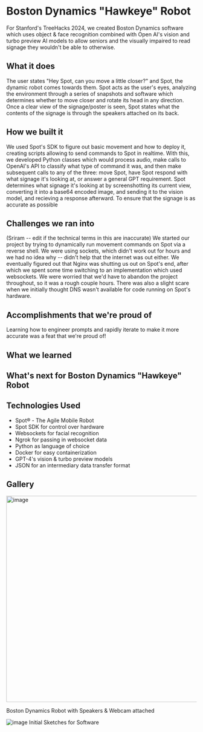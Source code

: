 # Boston Dynamics "Hawkeye" Robot

For Stanford's TreeHacks 2024, we created Boston Dynamics software which uses object & face recognition combined with Open AI's vision and turbo preview AI models to allow seniors and the visually impaired to read signage they wouldn't be able to otherwise.

## What it does
The user states "Hey Spot, can you move a little closer?" and Spot, the dynamic robot comes towards them. Spot acts as the user's eyes, analyzing the environment through a series of snapshots and software which determines whether to move closer and rotate its head in any direction. Once a clear view of the signage/poster is seen, Spot states what the contents of the signage is through the speakers attached on its back.

## How we built it
We used Spot's SDK to figure out basic movement and how to deploy it, creating scripts allowing to send commands to Spot in realtime. With this, we developed Python classes which would process audio, make calls to OpenAI's API to classify what type of command it was, and then make subsequent calls to any of the three: move Spot, have Spot respond with what signage it's looking at, or answer a general GPT requirement. Spot determines what signage it's looking at by screenshotting its current view, converting it into a base64 encoded image, and sending it to the vision model, and recieving a response afterward. To ensure that the signage is as accurate as possible

## Challenges we ran into
(Sriram -- edit if the technical terms in this are inaccurate) We started our project by trying to dynamically run movement commands on Spot via a reverse shell. We were using sockets, which didn't work out for hours and we had no idea why -- didn't help that the internet was out either. We eventually figured out that Nginx was shutting us out on Spot's end, after which we spent some time switching to an implementation which used websockets. We were worried that we'd have to abandon the project throughout, so it was a rough couple hours.
There was also a slight scare when we initially thought DNS wasn't available for code running on Spot's hardware. 

## Accomplishments that we're proud of
Learning how to engineer prompts and rapidly iterate to make it more accurate was a feat that we're proud of!

## What we learned

## What's next for Boston Dynamics "Hawkeye" Robot

## Technologies Used
* Spot® - The Agile Mobile Robot
* Spot SDK for control over hardware
* Websockets for facial recognition
* Ngrok for passing in websocket data
* Python as language of choice
* Docker for easy containerization
* GPT-4's vision & turbo preview models
* JSON for an intermediary data transfer format

## Gallery
<img width="545" alt="image" src="https://github.com/darryltanzil/spot-boston-dynamics/assets/5387769/cdf53bf4-1ad2-40d3-9717-0880b02d24f3">

Boston Dynamics Robot with Speakers & Webcam attached

![image](https://github.com/darryltanzil/spot-boston-dynamics/assets/5387769/a18ae56c-429d-48d2-a604-e42640652cad)
Initial Sketches for Software


